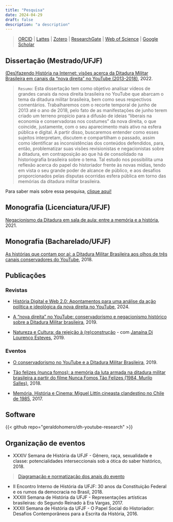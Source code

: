 ```yaml
---
title: "Pesquisa"
date: 2024-04-29
draft: false
description: "a description"
---
```


>[ORCID](https://orcid.org/0000-0001-6686-7182) | [Lattes](http://lattes.cnpq.br/9924558848538635) | [Zotero](https://www.zotero.org/geraldohomero) | [ResearchGate](https://www.researchgate.net/profile/Geraldo-Couto-Neto) | [Web of Science](https://www.webofscience.com/wos/author/record/LFU-6287-2024) | [Google Scholar](https://scholar.google.com/citations?hl=pt-BR&user=QcUrmPYAAAAJ)

## Dissertação (Mestrado/UFJF)

[(Des)fazendo História na Internet: visões acerca da Ditadura Militar Brasileira em canais da “nova direita” no YouTube (2013-2018)](https://repositorio.ufjf.br/jspui/handle/ufjf/14568), 2022.

> `Resumo`: Esta dissertação tem como objetivo analisar vídeos de grandes canais da nova direita brasileira no YouTube que abarcam o tema da ditadura militar brasileira, bem como seus respectivos comentários. Trabalharemos com o recorte temporal de junho de 2013 até o ano de 2018, pelo fato de as manifestações de junho terem criado um terreno propício para a difusão de ideias “liberais na economia e conservadoras nos costumes” da nova direita, o que coincide, justamente, com o seu aparecimento mais ativo na esfera pública e digital. A partir disso, buscaremos entender como esses sujeitos interpretam, discutem e compartilham o passado, assim como identificar as inconsistências dos conteúdos defendidos, para, então, problematizar suas visões revisionistas e negacionistas sobre a ditadura, em contraposição ao que há de consolidado na historiografia brasileira sobre o tema. Tal estudo nos possibilita uma reflexão acerca do papel do historiador frente às novas mídias, tendo em vista o seu grande poder de alcance de público, e aos desafios proporcionados pelas disputas ocorridas esfera pública em torno das memórias da ditadura militar brasileira.

Para saber mais sobre essa pesquisa, [clique aqui!](/pt-br/research-projects/1733588216310-masters-thesis/)

## Monografia (Licenciatura/UFJF)

[Negacionismo da Ditadura em sala de aula: entre a memória e a história](http://dx.doi.org/10.13140/RG.2.2.18274.95686), 2021.

## Monografia (Bacharelado/UFJF)

[As histórias que contam por aí: a Ditadura Militar Brasileira aos olhos de três canais conservadores do YouTube](http://dx.doi.org/10.13140/RG.2.2.29915.37929), 2018.


## Publicações

### Revistas

- [História Digital e Web 2.0: Apontamentos para uma análise da ação política e ideológica da nova direita no YouTube](https://periodicos.ifg.edu.br/cehd/article/view/2016), 2024.

- [A “nova direita” no YouTube: conservadorismo e negacionismo histórico sobre a Ditadura Militar brasileira](https://publicacoes.ufes.br/agora/article/view/26411), 2019.
    
- [Natureza e Cultura: da rejeição à (re)construção](https://doi.org/10.34019/1981-2140.2018.17510) \- com [Janaína Di Lourenço Esteves](http://lattes.cnpq.br/0085162393782572), 2019.
    
    
### Eventos

- [O conservadorismo no YouTube e a Ditadura Militar Brasileira](http://dx.doi.org/10.13140/RG.2.2.16160.19200), 2019.
    
- [Tão felizes (nunca fomos): a memória da luta armada na ditadura militar brasileira a partir do filme Nunca Fomos Tão Felizes (1984, Murilo Salles)](http://dx.doi.org/10.13140/RG.2.2.22871.07847), 2018.
    
- [Memória, História e Cinema: Miguel Littín cineasta clandestino no Chile de 1985](http://dx.doi.org/10.13140/RG.2.2.36292.85128), 2017.

## Software

{{< github repo="geraldohomero/dh-youtube-research" >}}

## Organização de eventos

- XXXIV Semana de História da UFJF - Gênero, raça, sexualidade e classe: potencialidades interseccionais sob a ótica do saber histórico, 2018.
> [Diagramação e normatização dos anais do evento](https://www.academia.edu/124845124)
- II Encontro Interno de História da UFJF: 30 anos da Constituição Federal e os rumos da democracia no Brasil, 2018.
- XXXIII Semana de História da UFJF - Representações artísticas brasileiras: do Segundo Reinado à Era Vargas, 2017.
- XXXII Semana de História da UFJF - O Papel Social do Historiador: Desafios Contemporâneos para a Escrita da História, 2016.
